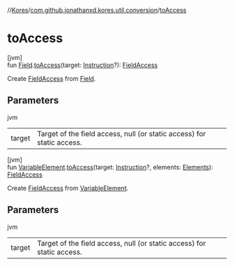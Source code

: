 //[Kores](../../index.md)/[com.github.jonathanxd.kores.util.conversion](index.md)/[toAccess](to-access.md)

# toAccess

[jvm]\
fun [Field](https://docs.oracle.com/javase/8/docs/api/java/lang/reflect/Field.html).[toAccess](to-access.md)(target: [Instruction](../com.github.jonathanxd.kores/-instruction/index.md)?): [FieldAccess](../com.github.jonathanxd.kores.base/-field-access/index.md)

Create [FieldAccess](../com.github.jonathanxd.kores.base/-field-access/index.md) from [Field](https://docs.oracle.com/javase/8/docs/api/java/lang/reflect/Field.html).

## Parameters

jvm

| | |
|---|---|
| target | Target of the field access, null (or static access) for static access. |

[jvm]\
fun [VariableElement](https://docs.oracle.com/javase/8/docs/api/javax/lang/model/element/VariableElement.html).[toAccess](to-access.md)(target: [Instruction](../com.github.jonathanxd.kores/-instruction/index.md)?, elements: [Elements](https://docs.oracle.com/javase/8/docs/api/javax/lang/model/util/Elements.html)): [FieldAccess](../com.github.jonathanxd.kores.base/-field-access/index.md)

Create [FieldAccess](../com.github.jonathanxd.kores.base/-field-access/index.md) from [VariableElement](https://docs.oracle.com/javase/8/docs/api/javax/lang/model/element/VariableElement.html).

## Parameters

jvm

| | |
|---|---|
| target | Target of the field access, null (or static access) for static access. |
